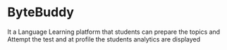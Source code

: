 # ByteBuddy
It a Language Learning platform that students can prepare the topics and Attempt the test and at profile the students analytics are displayed
